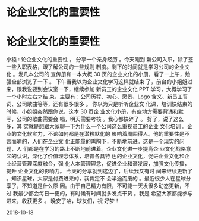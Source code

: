 # 论企业文化的重要性

# 论企业文化的重要性

小猿 : 论企业文化的重要性 。 分享一个亲身经历 。今天刚到 新公司入职，除了签一些入职表格，跟了解公司的一些规则 制度。剩下的时间就是学习公司的企业文化 。发几本公司的 宣传册和一本大概 30 页的企业文化的小册，看了一上午，勉 强全部浏览了一下 。 下午当我以为企业文化学习这样就结束 了，前台的小姐姐过来，跟我说要到会议室一下，继续参加 新员工的企业文化 PPT 学习，大概学习了一个小时左右才结 束，主要有：公司历程、初心、愿景、Logo 含义、新员工誓 词、公司歌曲等等，还有很多很多 。 你以为只是听听企业文 化课，培训快结束的时候，小姐姐突然跟你说，这本 30 页企 业文化小册，有些地方需要背诵和默写，公司的歌曲需要会 唱，明天需要考核 。我心都快碎了 。 好了，说了这么多，其 实就是想跟大家聊一下为什么一个公司这么重视员工的企业 文化培训 。企业的文化软实力，不论如何都是在潜移默化的 影响着周围得人。他的重要性是不言而喻的，人们在企业文 化正能量的熏陶下，不断地前进。这是一个现实的问题，人 们都是在学习的路上不断地前进着。企业文化进一步提高企 业文化战略意义的认识，深化了价值理念体系，培育各具特 色的企业文化，促进企业文化和企业经营管理深度融合，强 化人本管理理念，促进企业和谐发展，加强文化传播，提升 企业文化的影响力。 今天的分享就到这边了，后续我又有时 间来继续更新了 。知识星球，大家是付费进来的，我肯定不 会半途而废的 。最近很少人在星球分享了，不知道是什么原 因。由于自己精力有限，不可能一天发很多动态更新，不过 我最少都会每日一更的，有时候有时间就多发点干货 。我是 希望大家都能参与进来，收获更多 。 晚安了哈，球友们，祝 好梦！

2018-10-18